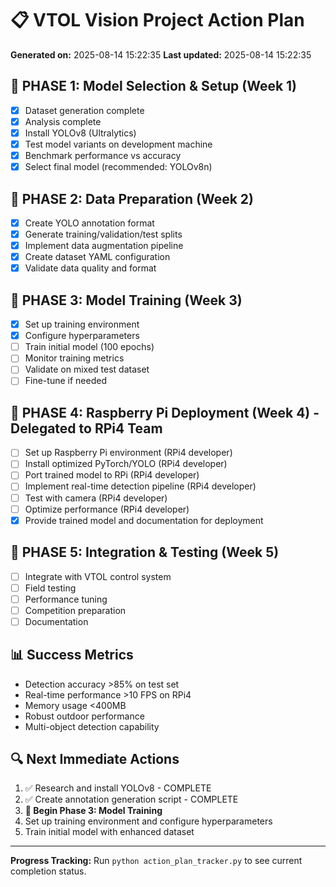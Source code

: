 # 📋 VTOL Vision Project Action Plan

**Generated on:** 2025-08-14 15:22:35
**Last updated:** 2025-08-14 15:22:35

## 🎯 PHASE 1: Model Selection & Setup (Week 1)
- [x] Dataset generation complete
- [x] Analysis complete
- [x] Install YOLOv8 (Ultralytics)
- [x] Test model variants on development machine
- [x] Benchmark performance vs accuracy
- [x] Select final model (recommended: YOLOv8n)

## 🔧 PHASE 2: Data Preparation (Week 2)
- [x] Create YOLO annotation format
- [x] Generate training/validation/test splits
- [x] Implement data augmentation pipeline
- [x] Create dataset YAML configuration
- [x] Validate data quality and format

## 🚀 PHASE 3: Model Training (Week 3)
- [x] Set up training environment
- [x] Configure hyperparameters
- [ ] Train initial model (100 epochs)
- [ ] Monitor training metrics
- [ ] Validate on mixed test dataset
- [ ] Fine-tune if needed

## 📱 PHASE 4: Raspberry Pi Deployment (Week 4) - **Delegated to RPi4 Team**
- [ ] Set up Raspberry Pi environment (RPi4 developer)
- [ ] Install optimized PyTorch/YOLO (RPi4 developer)
- [ ] Port trained model to RPi (RPi4 developer)
- [ ] Implement real-time detection pipeline (RPi4 developer)
- [ ] Test with camera (RPi4 developer)
- [ ] Optimize performance (RPi4 developer)
- [x] Provide trained model and documentation for deployment

## 🏁 PHASE 5: Integration & Testing (Week 5)
- [ ] Integrate with VTOL control system
- [ ] Field testing
- [ ] Performance tuning
- [ ] Competition preparation
- [ ] Documentation

## 📊 Success Metrics
- Detection accuracy >85% on test set
- Real-time performance >10 FPS on RPi4
- Memory usage <400MB
- Robust outdoor performance
- Multi-object detection capability

## 🔍 Next Immediate Actions
1. ✅ Research and install YOLOv8 - COMPLETE
2. ✅ Create annotation generation script - COMPLETE
3. **🚀 Begin Phase 3: Model Training**
4. Set up training environment and configure hyperparameters
5. Train initial model with enhanced dataset

---
**Progress Tracking:** Run `python action_plan_tracker.py` to see current completion status.
